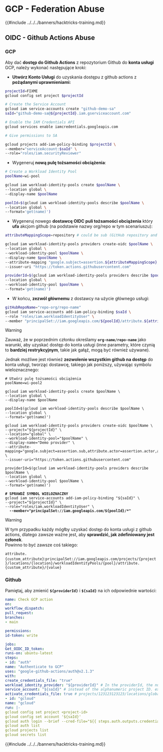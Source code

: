 # GCP - Federation Abuse

{{#include ../../../banners/hacktricks-training.md}}

## OIDC - Github Actions Abuse

### GCP

Aby dać **dostęp do Github Actions** z repozytorium Github do **konta usługi** GCP, należy wykonać następujące kroki:

- **Utwórz Konto Usługi** do uzyskania dostępu z github actions z **pożądanymi uprawnieniami:**
```bash
projectId=FIXME
gcloud config set project $projectId

# Create the Service Account
gcloud iam service-accounts create "github-demo-sa"
saId="github-demo-sa@${projectId}.iam.gserviceaccount.com"

# Enable the IAM Credentials API
gcloud services enable iamcredentials.googleapis.com

# Give permissions to SA

gcloud projects add-iam-policy-binding $projectId \
--member="serviceAccount:$saId" \
--role="roles/iam.securityReviewer"
```
- Wygeneruj **nową pulę tożsamości obciążenia**:
```bash
# Create a Workload Identity Pool
poolName=wi-pool

gcloud iam workload-identity-pools create $poolName \
--location global \
--display-name $poolName

poolId=$(gcloud iam workload-identity-pools describe $poolName \
--location global \
--format='get(name)')
```
- Wygeneruj nowego **dostawcę OIDC puli tożsamości obciążenia** który **ufa** akcjom github (na podstawie nazwy org/repo w tym scenariuszu):
```bash
attributeMappingScope=repository # could be sub (GitHub repository and branch) or repository_owner (GitHub organization)

gcloud iam workload-identity-pools providers create-oidc $poolName \
--location global \
--workload-identity-pool $poolName \
--display-name $poolName \
--attribute-mapping "google.subject=assertion.${attributeMappingScope},attribute.actor=assertion.actor,attribute.aud=assertion.aud,attribute.repository=assertion.repository" \
--issuer-uri "https://token.actions.githubusercontent.com"

providerId=$(gcloud iam workload-identity-pools providers describe $poolName \
--location global \
--workload-identity-pool $poolName \
--format='get(name)')
```
- W końcu, **zezwól głównemu** z dostawcy na użycie głównego usługi:
```bash
gitHubRepoName="repo-org/repo-name"
gcloud iam service-accounts add-iam-policy-binding $saId \
--role "roles/iam.workloadIdentityUser" \
--member "principalSet://iam.googleapis.com/${poolId}/attribute.${attributeMappingScope}/${gitHubRepoName}"
```
> [!WARNING]
> Zauważ, że w poprzednim członku określamy **`org-name/repo-name`** jako warunki, aby uzyskać dostęp do konta usługi (inne parametry, które czynią to **bardziej restrykcyjnym**, takie jak gałąź, mogą być również używane).
>
> Jednak możliwe jest również **zezwolenie wszystkim github na dostęp** do konta usługi, tworząc dostawcę, takiego jak poniższy, używając symbolu wieloznacznego:

<pre class="language-bash"><code class="lang-bash"># Utwórz pulę tożsamości obciążenia
poolName=wi-pool2

gcloud iam workload-identity-pools create $poolName \
--location global \
--display-name $poolName

poolId=$(gcloud iam workload-identity-pools describe $poolName \
--location global \
--format='get(name)')

gcloud iam workload-identity-pools providers create-oidc $poolName \
--project="${projectId}" \
--location="global" \
--workload-identity-pool="$poolName" \
--display-name="Demo provider" \
--attribute-mapping="google.subject=assertion.sub,attribute.actor=assertion.actor,attribute.aud=assertion.aud" \
--issuer-uri="https://token.actions.githubusercontent.com"

providerId=$(gcloud iam workload-identity-pools providers describe $poolName \
--location global \
--workload-identity-pool $poolName \
--format='get(name)')

<strong># SPRAWDŹ SYMBOL WIELOZNACZNY
</strong>gcloud iam service-accounts add-iam-policy-binding "${saId}" \
--project="${projectId}" \
--role="roles/iam.workloadIdentityUser" \
<strong>  --member="principalSet://iam.googleapis.com/${poolId}/*"
</strong></code></pre>

> [!WARNING]
> W tym przypadku każdy mógłby uzyskać dostęp do konta usługi z github actions, dlatego zawsze ważne jest, aby **sprawdzić, jak zdefiniowany jest członek**.\
> Powinno to być zawsze coś takiego:
>
> `attribute.{custom_attribute}`:`principalSet://iam.googleapis.com/projects/{project}/locations/{location}/workloadIdentityPools/{pool}/attribute.{custom_attribute}/{value}`

### Github

Pamiętaj, aby zmienić **`${providerId}`** i **`${saId}`** na ich odpowiednie wartości:
```yaml
name: Check GCP action
on:
workflow_dispatch:
pull_request:
branches:
- main

permissions:
id-token: write

jobs:
Get_OIDC_ID_token:
runs-on: ubuntu-latest
steps:
- id: "auth"
name: "Authenticate to GCP"
uses: "google-github-actions/auth@v2.1.3"
with:
create_credentials_file: "true"
workload_identity_provider: "${providerId}" # In the providerId, the numerical project ID (12 digit number) should be used
service_account: "${saId}" # instead of the alphanumeric project ID. ex:
activate_credentials_file: true # projects/123123123123/locations/global/workloadIdentityPools/iam-lab-7-gh-pool/providers/iam-lab-7-gh-pool-oidc-provider'
- id: "gcloud"
name: "gcloud"
run: |-
gcloud config set project <project-id>
gcloud config set account '${saId}'
gcloud auth login --brief --cred-file="${{ steps.auth.outputs.credentials_file_path }}"
gcloud auth list
gcloud projects list
gcloud secrets list
```
{{#include ../../../banners/hacktricks-training.md}}
